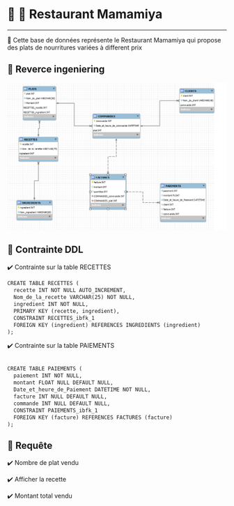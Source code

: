 
# :fork_and_knife: :stew: Restaurant Mamamiya
---

:spaghetti: Cette base de données  représente le Restaurant Mamamiya qui  propose des plats de nourritures variées à different prix 

 ## :tropical_drink: Reverce ingeniering 
 
 
![image](images/p2.PNG)


## :strawberry: Contrainte DDL 

:heavy_check_mark: Contrainte sur la table RECETTES

```
CREATE TABLE RECETTES (
  recette INT NOT NULL AUTO_INCREMENT,
  Nom_de_la_recette VARCHAR(25) NOT NULL,
  ingredient INT NOT NULL,
  PRIMARY KEY (recette, ingredient),
  CONSTRAINT RECETTES_ibfk_1
  FOREIGN KEY (ingredient) REFERENCES INGREDIENTS (ingredient)
);

```

:heavy_check_mark: Contrainte sur la table PAIEMENTS

```

CREATE TABLE PAIEMENTS (
  paiement INT NOT NULL,
  montant FLOAT NULL DEFAULT NULL,
  Date_et_heure_de_Paiement DATETIME NOT NULL,
  facture INT NULL DEFAULT NULL,
  commande INT NULL DEFAULT NULL,
  CONSTRAINT PAIEMENTS_ibfk_1
  FOREIGN KEY (facture) REFERENCES FACTURES (facture)
);

```

## :watermelon: Requête 

:heavy_check_mark: Nombre de plat vendu

:heavy_check_mark: Afficher la recette

:heavy_check_mark: Montant total vendu
